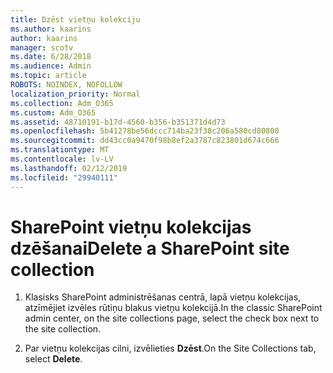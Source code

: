 ```yaml
---
title: Dzēst vietņu kolekciju
ms.author: kaarins
author: kaarins
manager: scotv
ms.date: 6/28/2018
ms.audience: Admin
ms.topic: article
ROBOTS: NOINDEX, NOFOLLOW
localization_priority: Normal
ms.collection: Adm_O365
ms.custom: Adm_O365
ms.assetid: 48710191-b17d-4560-b356-b351371d4d73
ms.openlocfilehash: 5b41278be56dccc714ba23f38c206a580cd80800
ms.sourcegitcommit: dd43cc0a9470f98b8ef2a3787c823801d674c666
ms.translationtype: MT
ms.contentlocale: lv-LV
ms.lasthandoff: 02/12/2019
ms.locfileid: "29940111"
---
```

# <a name="delete-a-sharepoint-site-collection"></a><span data-ttu-id="b53d7-102">SharePoint vietņu kolekcijas dzēšanai</span><span class="sxs-lookup"><span data-stu-id="b53d7-102">Delete a SharePoint site collection</span></span>

1. <span data-ttu-id="b53d7-103">Klasisks SharePoint administrēšanas centrā, lapā vietņu kolekcijas, atzīmējiet izvēles rūtiņu blakus vietņu kolekcijā.</span><span class="sxs-lookup"><span data-stu-id="b53d7-103">In the classic SharePoint admin center, on the site collections page, select the check box next to the site collection.</span></span>
    
2. <span data-ttu-id="b53d7-104">Par vietņu kolekcijas cilni, izvēlieties **Dzēst**.</span><span class="sxs-lookup"><span data-stu-id="b53d7-104">On the Site Collections tab, select **Delete**.</span></span>
    


